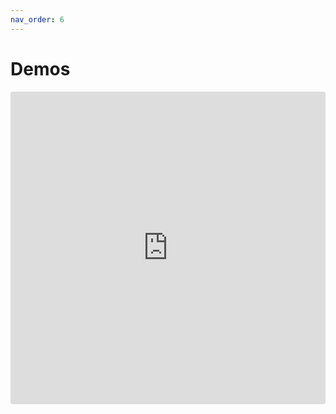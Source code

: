 ```yaml
---
nav_order: 6
---
```


# Demos

<iframe src="https://codesandbox.io/embed/wq21xzl2kk" style="width:100%; height:500px; border:0; border-radius: 4px; overflow:hidden;" sandbox="allow-modals allow-forms allow-popups allow-scripts allow-same-origin"></iframe>